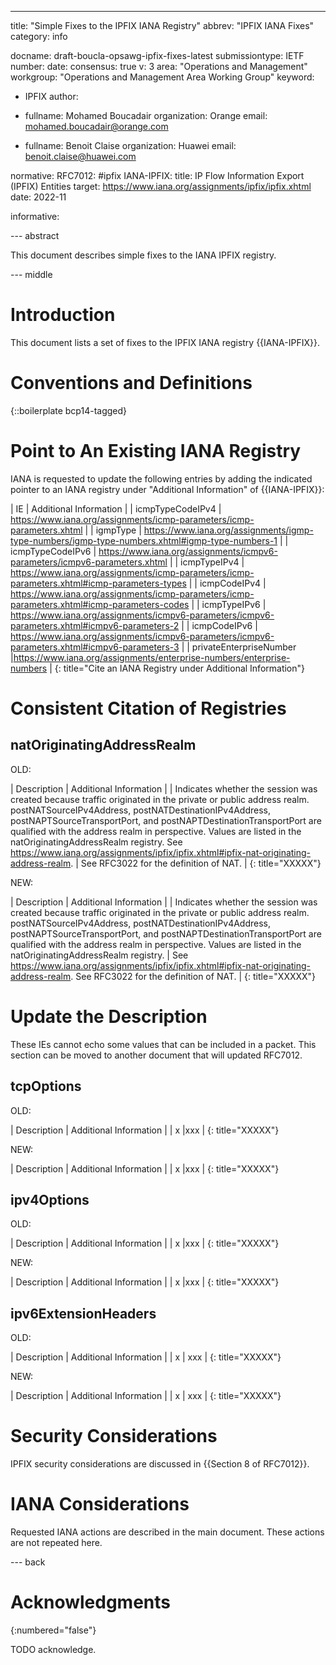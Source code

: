 ---
title: "Simple Fixes to the IPFIX IANA Registry"
abbrev: "IPFIX IANA Fixes"
category: info

docname: draft-boucla-opsawg-ipfix-fixes-latest
submissiontype: IETF
number:
date:
consensus: true
v: 3
area: "Operations and Management"
workgroup: "Operations and Management Area Working Group"
keyword:
 - IPFIX
author:
 -
    fullname: Mohamed Boucadair
    organization: Orange
    email: mohamed.boucadair@orange.com

 -
    fullname: Benoit Claise
    organization: Huawei
    email: benoit.claise@huawei.com

normative:
     RFC7012: #ipfix
     IANA-IPFIX:
        title: IP Flow Information Export (IPFIX) Entities
        target: https://www.iana.org/assignments/ipfix/ipfix.xhtml
        date: 2022-11

informative:


--- abstract

This document describes simple fixes to the IANA IPFIX registry.


--- middle

# Introduction

This document lists a set of fixes to the IPFIX IANA registry {{IANA-IPFIX}}.


# Conventions and Definitions

{::boilerplate bcp14-tagged}


# Point to An Existing IANA Registry

IANA is requested to update the following entries by adding the indicated pointer to an IANA registry under "Additional Information" of {{IANA-IPFIX}}:

| IE                     | Additional Information |
| icmpTypeCodeIPv4       | https://www.iana.org/assignments/icmp-parameters/icmp-parameters.xhtml     |
| igmpType      | https://www.iana.org/assignments/igmp-type-numbers/igmp-type-numbers.xhtml#igmp-type-numbers-1     |
| icmpTypeCodeIPv6       | https://www.iana.org/assignments/icmpv6-parameters/icmpv6-parameters.xhtml    |
| icmpTypeIPv4       | https://www.iana.org/assignments/icmp-parameters/icmp-parameters.xhtml#icmp-parameters-types    |
| icmpCodeIPv4       | https://www.iana.org/assignments/icmp-parameters/icmp-parameters.xhtml#icmp-parameters-codes    |
| icmpTypeIPv6       | https://www.iana.org/assignments/icmpv6-parameters/icmpv6-parameters.xhtml#icmpv6-parameters-2  |
| icmpCodeIPv6       | https://www.iana.org/assignments/icmpv6-parameters/icmpv6-parameters.xhtml#icmpv6-parameters-3  |
| privateEnterpriseNumber       |https://www.iana.org/assignments/enterprise-numbers/enterprise-numbers    |
{: title="Cite an IANA Registry under Additional Information"}

# Consistent Citation of Registries

## natOriginatingAddressRealm

OLD:

| Description                     | Additional Information |
| Indicates whether the session was created because traffic originated in the private or public address realm. postNATSourceIPv4Address, postNATDestinationIPv4Address, postNAPTSourceTransportPort, and postNAPTDestinationTransportPort are qualified with the address realm in perspective. Values are listed in the natOriginatingAddressRealm registry. See https://www.iana.org/assignments/ipfix/ipfix.xhtml#ipfix-nat-originating-address-realm. | See RFC3022 for the definition of NAT. |
{: title="XXXXX"}

NEW:

| Description                     | Additional Information |
|  Indicates whether the session was created because traffic originated in the private or public address realm. postNATSourceIPv4Address, postNATDestinationIPv4Address, postNAPTSourceTransportPort, and postNAPTDestinationTransportPort are qualified with the address realm in perspective. Values are listed in the natOriginatingAddressRealm registry. | See https://www.iana.org/assignments/ipfix/ipfix.xhtml#ipfix-nat-originating-address-realm. See RFC3022 for the definition of NAT.     |
{: title="XXXXX"}



# Update the Description

These IEs cannot echo some values that can be included in a packet. This section can be moved to another document that will updated RFC7012.

## tcpOptions

OLD:

| Description                     | Additional Information |
| x       |xxx    |
{: title="XXXXX"}

NEW:

| Description                     | Additional Information |
| x       |xxx    |
{: title="XXXXX"}

## ipv4Options

OLD:

| Description                     | Additional Information |
| x       |xxx    |
{: title="XXXXX"}

NEW:

| Description                     | Additional Information |
| x       |xxx    |
{: title="XXXXX"}


## ipv6ExtensionHeaders

OLD:

| Description                     | Additional Information |
| x       | xxx |
{: title="XXXXX"}

NEW:

| Description                     | Additional Information |
| x       | xxx |
{: title="XXXXX"}


# Security Considerations

IPFIX security considerations are discussed in {{Section 8 of RFC7012}}.


# IANA Considerations

Requested IANA actions are described in the main document. These actions are not repeated here.


--- back

# Acknowledgments
{:numbered="false"}

TODO acknowledge.

